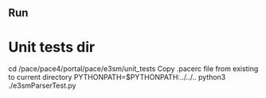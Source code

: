 Run
-----


# Unit tests dir
cd /pace/pace4/portal/pace/e3sm/unit_tests
Copy .pacerc file from existing to current directory
PYTHONPATH=$PYTHONPATH:../../.. python3 ./e3smParserTest.py
